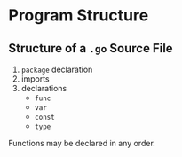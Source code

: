 # Program Structure

## Structure of a `.go` Source File

1. `package` declaration
2. imports
3. declarations
    - `func`
    - `var`
    - `const`
    - `type`

Functions may be declared in any order.
